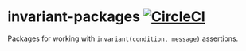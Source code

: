 # invariant-packages  [![CircleCI](https://circleci.com/gh/apollographql/invariant-packages/tree/master.svg?style=svg)](https://circleci.com/gh/apollographql/invariant-packages/tree/master)

Packages for working with `invariant(condition, message)` assertions.
